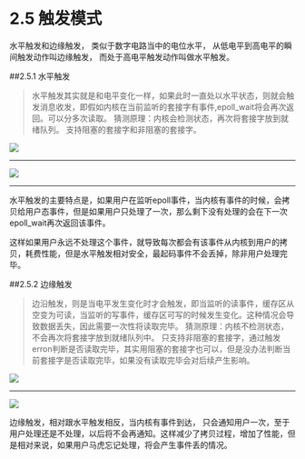 # 2.5 触发模式


水平触发和边缘触发， 类似于数字电路当中的电位水平， 从低电平到高电平的瞬间触发动作叫边缘触发， 而处于高电平触发动作叫做水平触发。

##2.5.1 水平触发



> 水平触发其实就是和电平变化一样，如果此时一直处以水平状态，则就会触发消息收发，即假如内核在当前监听的套接字有事件,epoll_wait将会再次返回。可以分多次读取。
> 猜测原理：内核会检测状态，再次将套接字放到就绪队列。
> 支持阻塞的套接字和非阻塞的套接字。

![](libevent-2-epoll触发模式01.png)



---

![](libevent-2-epoll触发模式02.png)


---

水平触发的主要特点是，如果用户在监听epoll事件，当内核有事件的时候，会拷贝给用户态事件，但是如果用户只处理了一次，那么剩下没有处理的会在下一次epoll_wait再次返回该事件。

这样如果用户永远不处理这个事件，就导致每次都会有该事件从内核到用户的拷贝，耗费性能，但是水平触发相对安全，最起码事件不会丢掉，除非用户处理完毕。

##2.5.2 边缘触发

> 边沿触发，则是当电平发生变化时才会触发，即当监听的读事件，缓存区从空变为可读，当监听的写事件，缓存区可写的时候发生变化。这种情况会导致数据丢失，因此需要一次性将读取完毕。
> 猜测原理：内核不检测状态，不会再次将套接字放到就绪队列中。
> 只支持非阻塞的套接字，通过触发erron判断是否读取完毕，其实用阻塞的套接字也可以，但是没办法判断当前套接字是否读取完毕，如果没有读取完毕会对后续产生影响。


![](libevent-2-epoll触发模式03.png)



---

![](libevent-2-epoll触发模式04.png)

边缘触发，相对跟水平触发相反，当内核有事件到达， 只会通知用户一次，至于用户处理还是不处理，以后将不会再通知。这样减少了拷贝过程，增加了性能，但是相对来说，如果用户马虎忘记处理，将会产生事件丢的情况。